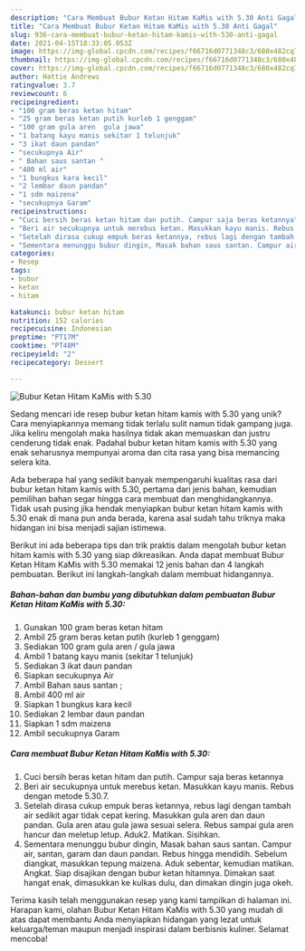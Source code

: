 ```yaml
---
description: "Cara Membuat Bubur Ketan Hitam KaMis with 5.30 Anti Gagal"
title: "Cara Membuat Bubur Ketan Hitam KaMis with 5.30 Anti Gagal"
slug: 936-cara-membuat-bubur-ketan-hitam-kamis-with-530-anti-gagal
date: 2021-04-15T18:33:05.053Z
image: https://img-global.cpcdn.com/recipes/f66716d0771348c3/680x482cq70/bubur-ketan-hitam-kamis-with-530-foto-resep-utama.jpg
thumbnail: https://img-global.cpcdn.com/recipes/f66716d0771348c3/680x482cq70/bubur-ketan-hitam-kamis-with-530-foto-resep-utama.jpg
cover: https://img-global.cpcdn.com/recipes/f66716d0771348c3/680x482cq70/bubur-ketan-hitam-kamis-with-530-foto-resep-utama.jpg
author: Hattie Andrews
ratingvalue: 3.7
reviewcount: 6
recipeingredient:
- "100 gram beras ketan hitam"
- "25 gram beras ketan putih kurleb 1 genggam"
- "100 gram gula aren  gula jawa"
- "1 batang kayu manis sekitar 1 telunjuk"
- "3 ikat daun pandan"
- "secukupnya Air"
- " Bahan saus santan "
- "400 ml air"
- "1 bungkus kara kecil"
- "2 lembar daun pandan"
- "1 sdm maizena"
- "secukupnya Garam"
recipeinstructions:
- "Cuci bersih beras ketan hitam dan putih. Campur saja beras ketannya"
- "Beri air secukupnya untuk merebus ketan. Masukkan kayu manis. Rebus dengan metode 5.30.7."
- "Setelah dirasa cukup empuk beras ketannya, rebus lagi dengan tambah air sedikit agar tidak cepat kering. Masukkan gula aren dan daun pandan. Gula aren atau gula jawa sesuai selera. Rebus sampai gula aren hancur dan meletup letup. Aduk2. Matikan. Sisihkan."
- "Sementara menunggu bubur dingin, Masak bahan saus santan. Campur air, santan, garam dan daun pandan. Rebus hingga mendidih. Sebelum diangkat, masukkan tepung maizena. Aduk sebentar, kemudian matikan. Angkat. Siap disajikan dengan bubur ketan hitamnya. Dimakan saat hangat enak, dimasukkan ke kulkas dulu, dan dimakan dingin juga okeh."
categories:
- Resep
tags:
- bubur
- ketan
- hitam

katakunci: bubur ketan hitam 
nutrition: 152 calories
recipecuisine: Indonesian
preptime: "PT17M"
cooktime: "PT48M"
recipeyield: "2"
recipecategory: Dessert

---
```



![Bubur Ketan Hitam KaMis with 5.30](https://img-global.cpcdn.com/recipes/f66716d0771348c3/680x482cq70/bubur-ketan-hitam-kamis-with-530-foto-resep-utama.jpg)

Sedang mencari ide resep bubur ketan hitam kamis with 5.30 yang unik? Cara menyiapkannya memang tidak terlalu sulit namun tidak gampang juga. Jika keliru mengolah maka hasilnya tidak akan memuaskan dan justru cenderung tidak enak. Padahal bubur ketan hitam kamis with 5.30 yang enak seharusnya mempunyai aroma dan cita rasa yang bisa memancing selera kita.



Ada beberapa hal yang sedikit banyak mempengaruhi kualitas rasa dari bubur ketan hitam kamis with 5.30, pertama dari jenis bahan, kemudian pemilihan bahan segar hingga cara membuat dan menghidangkannya. Tidak usah pusing jika hendak menyiapkan bubur ketan hitam kamis with 5.30 enak di mana pun anda berada, karena asal sudah tahu triknya maka hidangan ini bisa menjadi sajian istimewa.


Berikut ini ada beberapa tips dan trik praktis dalam mengolah bubur ketan hitam kamis with 5.30 yang siap dikreasikan. Anda dapat membuat Bubur Ketan Hitam KaMis with 5.30 memakai 12 jenis bahan dan 4 langkah pembuatan. Berikut ini langkah-langkah dalam membuat hidangannya.

<!--inarticleads1-->

##### Bahan-bahan dan bumbu yang dibutuhkan dalam pembuatan Bubur Ketan Hitam KaMis with 5.30:

1. Gunakan 100 gram beras ketan hitam
1. Ambil 25 gram beras ketan putih (kurleb 1 genggam)
1. Sediakan 100 gram gula aren / gula jawa
1. Ambil 1 batang kayu manis (sekitar 1 telunjuk)
1. Sediakan 3 ikat daun pandan
1. Siapkan secukupnya Air
1. Ambil  Bahan saus santan ;
1. Ambil 400 ml air
1. Siapkan 1 bungkus kara kecil
1. Sediakan 2 lembar daun pandan
1. Siapkan 1 sdm maizena
1. Ambil secukupnya Garam




<!--inarticleads2-->

##### Cara membuat Bubur Ketan Hitam KaMis with 5.30:

1. Cuci bersih beras ketan hitam dan putih. Campur saja beras ketannya
1. Beri air secukupnya untuk merebus ketan. Masukkan kayu manis. Rebus dengan metode 5.30.7.
1. Setelah dirasa cukup empuk beras ketannya, rebus lagi dengan tambah air sedikit agar tidak cepat kering. Masukkan gula aren dan daun pandan. Gula aren atau gula jawa sesuai selera. Rebus sampai gula aren hancur dan meletup letup. Aduk2. Matikan. Sisihkan.
1. Sementara menunggu bubur dingin, Masak bahan saus santan. Campur air, santan, garam dan daun pandan. Rebus hingga mendidih. Sebelum diangkat, masukkan tepung maizena. Aduk sebentar, kemudian matikan. Angkat. Siap disajikan dengan bubur ketan hitamnya. Dimakan saat hangat enak, dimasukkan ke kulkas dulu, dan dimakan dingin juga okeh.




Terima kasih telah menggunakan resep yang kami tampilkan di halaman ini. Harapan kami, olahan Bubur Ketan Hitam KaMis with 5.30 yang mudah di atas dapat membantu Anda menyiapkan hidangan yang lezat untuk keluarga/teman maupun menjadi inspirasi dalam berbisnis kuliner. Selamat mencoba!
